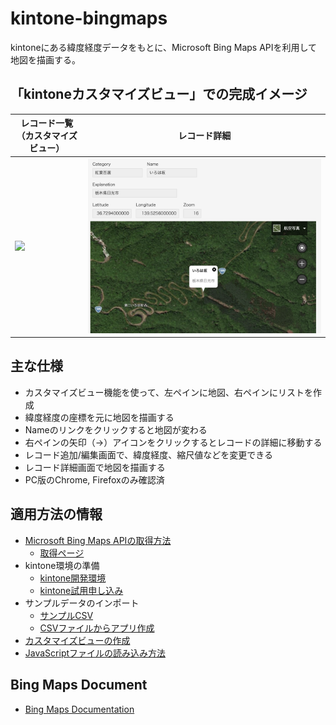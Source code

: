 # kintone-bingmaps
kintoneにある緯度経度データをもとに、Microsoft Bing Maps APIを利用して地図を描画する。

## 「kintoneカスタマイズビュー」での完成イメージ

|レコード一覧（カスタマイズビュー）|レコード詳細|
|---|---|
|![](2021k1.png)|![](2021k2.png)|


## 主な仕様
- カスタマイズビュー機能を使って、左ペインに地図、右ペインにリストを作成
- 緯度経度の座標を元に地図を描画する
- Nameのリンクをクリックすると地図が変わる
- 右ペインの矢印（→）アイコンをクリックするとレコードの詳細に移動する
- レコード追加/編集画面で、緯度経度、縮尺値などを変更できる
- レコード詳細画面で地図を描画する
- PC版のChrome, Firefoxのみ確認済

## 適用方法の情報
- [Microsoft Bing Maps APIの取得方法](https://docs.microsoft.com/ja-jp/windows/uwp/maps-and-location/authentication-key)
  - [取得ページ](https://www.bingmapsportal.com/)
- kintone環境の準備
  - [kintone開発環境](https://developer.cybozu.io/hc/ja/articles/200720464)
  - [kintone試用申し込み](https://kintone.cybozu.co.jp/trial/)
- サンプルデータのインポート
  - [サンプルCSV](data.csv)
  - [CSVファイルからアプリ作成](https://jp.cybozu.help/k/ja/user/create_app/app_csv/add_app_csv.html)
- [カスタマイズビューの作成](https://jp.cybozu.help/k/ja/user/app_settings/view/set_view.html#view_set_view_2030)
- [JavaScriptファイルの読み込み方法](https://jp.cybozu.help/k/ja/admin/javascript_fullcustomize.html)


## Bing Maps Document
- [Bing Maps Documentation](https://docs.microsoft.com/ja-jp/bingmaps/)
